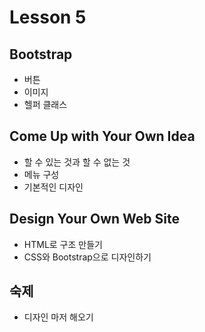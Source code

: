 # Lesson 5

## Bootstrap

- 버튼
- 이미지
- 헬퍼 클래스

## Come Up with Your Own Idea

- 할 수 있는 것과 할 수 없는 것
- 메뉴 구성
- 기본적인 디자인

## Design Your Own Web Site

- HTML로 구조 만들기
- CSS와 Bootstrap으로 디자인하기

## 숙제

- 디자인 마저 해오기
